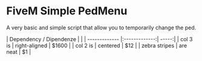 # FiveM Simple PedMenu
A very basic and simple script that allow you to temporarily change the ped. 

| Dependency / Dipendenze  |            |
| ------------- |:-------------:| -----:|
| col 3 is      | right-aligned | $1600 |
| col 2 is      | centered      |   $12 |
| zebra stripes | are neat      |    $1 |

